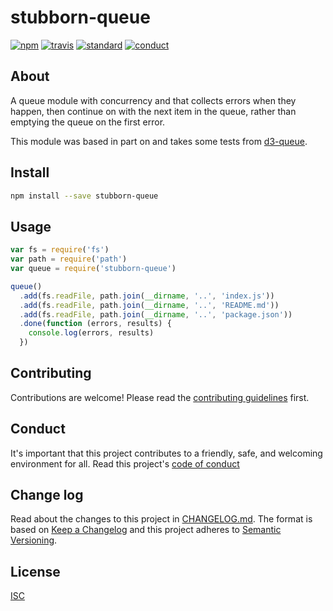 # stubborn-queue

[![npm][npm-image]][npm-url]
[![travis][travis-image]][travis-url]
[![standard][standard-image]][standard-url]
[![conduct][conduct]][conduct-url]

[npm-image]: https://img.shields.io/npm/v/stubborn-queue.svg?style=flat-square
[npm-url]: https://www.npmjs.com/package/stubborn-queue
[travis-image]: https://img.shields.io/travis/sethvincent/stubborn-queue.svg?style=flat-square
[travis-url]: https://travis-ci.org/sethvincent/stubborn-queue
[standard-image]: https://img.shields.io/badge/code%20style-standard-brightgreen.svg?style=flat-square
[standard-url]: http://npm.im/standard
[conduct]: https://img.shields.io/badge/code%20of%20conduct-contributor%20covenant-green.svg?style=flat-square
[conduct-url]: CODE_OF_CONDUCT.md

## About

A queue module with concurrency and that collects errors when they happen, then continue on with the next item in the queue, rather than emptying the queue on the first error.

This module was based in part on and takes some tests from [d3-queue](https://npmjs.com/d3-queue).

## Install

```sh
npm install --save stubborn-queue
```

## Usage

```js
var fs = require('fs')
var path = require('path')
var queue = require('stubborn-queue')

queue()
  .add(fs.readFile, path.join(__dirname, '..', 'index.js'))
  .add(fs.readFile, path.join(__dirname, '..', 'README.md'))
  .add(fs.readFile, path.join(__dirname, '..', 'package.json'))
  .done(function (errors, results) {
    console.log(errors, results)
  })
```

## Contributing

Contributions are welcome! Please read the [contributing guidelines](CONTRIBUTING.md) first.

## Conduct

It's important that this project contributes to a friendly, safe, and welcoming environment for all. Read this project's [code of conduct](CODE_OF_CONDUCT.md)

## Change log

Read about the changes to this project in [CHANGELOG.md](CHANGELOG.md). The format is based on [Keep a Changelog](http://keepachangelog.com/) and this project adheres to [Semantic Versioning](http://semver.org/).

## License

[ISC](LICENSE.md)
